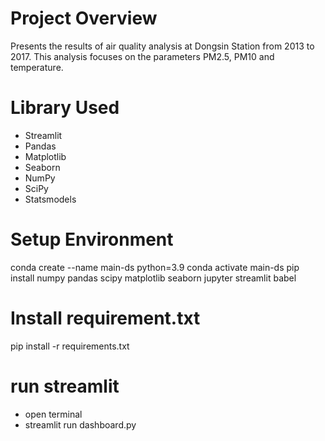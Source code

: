 # Project Overview
Presents the results of air quality analysis at Dongsin Station from 2013 to 2017. This analysis focuses on the parameters PM2.5, PM10 and temperature.
# Library Used
- Streamlit
- Pandas
- Matplotlib
- Seaborn
- NumPy
- SciPy
- Statsmodels
# Setup Environment
conda create --name main-ds python=3.9
conda activate main-ds
pip install numpy pandas scipy matplotlib seaborn jupyter streamlit babel
# Install requirement.txt
pip install -r requirements.txt
# run streamlit
- open terminal
- streamlit run dashboard.py


